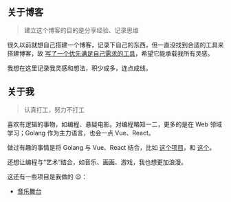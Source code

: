 ## 关于博客
> 建立这个博客的目的是分享经验、记录思维

很久以前就想自己搭建一个博客，记录下自己的东西，但一直没找到合适的工具来搭建博客，故 [写了一个优先满足自己需求的工具](https://github.com/zbysir/hollow)，希望它能承载我所有灵感。

我想在这里记录我灵感和想法，积少成多，连点成线。

## 关于我
>  认真打工，努力不打工

喜欢有逻辑的事物，如编程、悬疑电影。对编程略知一二，更多的是在 Web 领域学习；Golang 作为主力语言，也会一点 Vue、React。

做过有趣的事情是将 Golang 与 Vue、React 结合，比如 [这个项目](https://github.com/zbysir/gojsx)，和 [这个](https://github.com/zbysir/go-vue-ssr)。

还想让编程与“艺术”结合，如音乐、画画、游戏，我也想更加浪漫。

这还有一些项目是我做的 😉：

- [音乐舞台](https://github.com/zbysir/bgm-stage)
